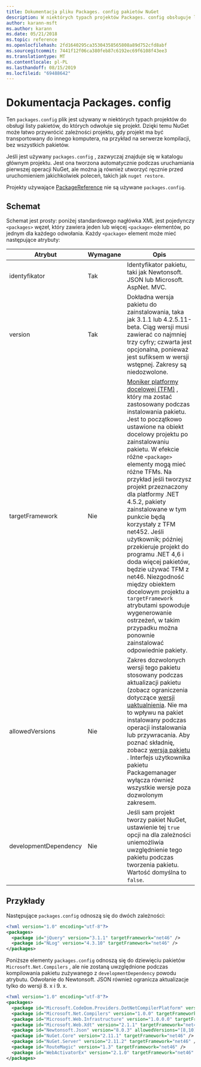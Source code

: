 ```yaml
---
title: Dokumentacja pliku Packages. config pakietów NuGet
description: W niektórych typach projektów Packages. config obsługuje listę pakietów NuGet używanych w projekcie.
author: karann-msft
ms.author: karann
ms.date: 05/21/2018
ms.topic: reference
ms.openlocfilehash: 2fd1640295ca35304358565808a89d752cfd8abf
ms.sourcegitcommit: 7441f12f06ca380feb87c6192ec69f6108f43ee3
ms.translationtype: MT
ms.contentlocale: pl-PL
ms.lasthandoff: 08/15/2019
ms.locfileid: "69488642"
---
```

# <a name="packagesconfig-reference"></a>Dokumentacja Packages. config

Ten `packages.config` plik jest używany w niektórych typach projektów do obsługi listy pakietów, do których odwołuje się projekt. Dzięki temu NuGet może łatwo przywrócić zależności projektu, gdy projekt ma być transportowany do innego komputera, na przykład na serwerze kompilacji, bez wszystkich pakietów.

Jeśli jest używany `packages.config` , zazwyczaj znajduje się w katalogu głównym projektu. Jest ona tworzona automatycznie podczas uruchamiania pierwszej operacji NuGet, ale można ją również utworzyć ręcznie przed uruchomieniem jakichkolwiek poleceń, takich jak `nuget restore`.

Projekty używające [PackageReference](../consume-packages/Package-References-in-Project-Files.md) nie są używane `packages.config`.

## <a name="schema"></a>Schemat

Schemat jest prosty: poniżej standardowego nagłówka XML jest pojedynczy `<packages>` węzeł, który zawiera jeden lub więcej `<package>` elementów, po jednym dla każdego odwołania. Każdy `<package>` element może mieć następujące atrybuty:

| Atrybut | Wymagane | Opis |
| --- | --- | --- |
| identyfikator | Tak | Identyfikator pakietu, taki jak Newtonsoft. JSON lub Microsoft. AspNet. MVC. | 
| version | Tak | Dokładna wersja pakietu do zainstalowania, taka jak 3.1.1 lub 4.2.5.11-beta. Ciąg wersji musi zawierać co najmniej trzy cyfry; czwarta jest opcjonalna, ponieważ jest sufiksem w wersji wstępnej. Zakresy są niedozwolone. | 
| targetFramework | Nie | [Moniker platformy docelowej (TFM)](target-frameworks.md) , który ma zostać zastosowany podczas instalowania pakietu. Jest to początkowo ustawione na obiekt docelowy projektu po zainstalowaniu pakietu. W efekcie różne `<package>` elementy mogą mieć różne TFMs. Na przykład jeśli tworzysz projekt przeznaczony dla platformy .NET 4.5.2, pakiety zainstalowane w tym punkcie będą korzystały z TFM net452. Jeśli użytkownik; później przekieruje projekt do programu .NET 4,6 i doda więcej pakietów, będzie używać TFM z net46. Niezgodność między obiektem docelowym projektu a `targetFramework` atrybutami spowoduje wygenerowanie ostrzeżeń, w takim przypadku można ponownie zainstalować odpowiednie pakiety. | 
| allowedVersions | Nie | Zakres dozwolonych wersji tego pakietu stosowany podczas aktualizacji pakietu (zobacz ograniczenia dotyczące [wersji uaktualnienia](../consume-packages/reinstalling-and-updating-packages.md#constraining-upgrade-versions). Nie ma to wpływu na pakiet instalowany podczas operacji instalowania lub przywracania. Aby poznać składnię, zobacz [wersja pakietu](../concepts/package-versioning.md#version-ranges-and-wildcards) . Interfejs użytkownika pakietu Packagemanager wyłącza również wszystkie wersje poza dozwolonym zakresem. | 
| developmentDependency | Nie | Jeśli sam projekt tworzy pakiet NuGet, ustawienie tej `true` opcji na dla zależności uniemożliwia uwzględnienie tego pakietu podczas tworzenia pakietu. Wartość domyślna to `false`. | 

## <a name="examples"></a>Przykłady

Następujące `packages.config` odnoszą się do dwóch zależności:

```xml
<?xml version="1.0" encoding="utf-8"?>
<packages>
  <package id="jQuery" version="3.1.1" targetFramework="net46" />
  <package id="NLog" version="4.3.10" targetFramework="net46" />
</packages>
```

Poniższe elementy `packages.config` odnoszą się do dziewięciu pakietów `Microsoft.Net.Compilers` , ale nie zostaną uwzględnione podczas kompilowania pakietu zużywanego z `developmentDependency` powodu atrybutu. Odwołanie do Newtonsoft. JSON również ogranicza aktualizacje tylko do wersji 8. x i 9. x.

```xml
<?xml version="1.0" encoding="utf-8"?>
<packages>
  <package id="Microsoft.CodeDom.Providers.DotNetCompilerPlatform" version="1.0.0" targetFramework="net46" />
  <package id="Microsoft.Net.Compilers" version="1.0.0" targetFramework="net46" developmentDependency="true" />
  <package id="Microsoft.Web.Infrastructure" version="1.0.0.0" targetFramework="net46" />
  <package id="Microsoft.Web.Xdt" version="2.1.1" targetFramework="net46" />
  <package id="Newtonsoft.Json" version="8.0.3" allowedVersions="[8,10)" targetFramework="net46" />
  <package id="NuGet.Core" version="2.11.1" targetFramework="net46" />
  <package id="NuGet.Server" version="2.11.2" targetFramework="net46" />
  <package id="RouteMagic" version="1.3" targetFramework="net46" />
  <package id="WebActivatorEx" version="2.1.0" targetFramework="net46" />
</packages>
```
